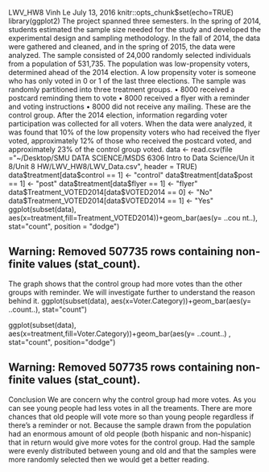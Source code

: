  LWV_HW8
Vinh Le
July 13, 2016
knitr::opts_chunk$set(echo=TRUE) library(ggplot2)
The project spanned three semesters. In the spring of 2014, students estimated the sample size needed for the study and developed the experimental design and sampling methodology. In the fall of 2014, the data were gathered and cleaned, and in the spring of 2015, the data were analyzed. The sample consisted of 24,000 randomly selected individuals from a population of 531,735. The population was low-propensity voters, determined ahead of the 2014 election. A low propensity voter is someone who has only voted in 0 or 1 of the last three elections. The sample was randomly partitioned into three treatment groups.
• 8000 received a postcard reminding them to vote
• 8000 received a flyer with a reminder and voting instructions
• 8000 did not receive any mailing. These are the control group.
After the 2014 election, information regarding voter participation was collected for all voters. When the data were analyzed, it was found that 10% of the low propensity voters who had received the flyer voted, approximately 12% of those who received the postcard voted, and approximately 23% of the control group voted.
 data <- read.csv(file ="~/Desktop/SMU DATA SCIENCE/MSDS 6306 Intro to Data Science/Un
 it 8/Unit 8 HW/LWV_HW8/LWV_Data.csv", header = TRUE)
 data$treatment[data$control == 1] <- "control"
 data$treatment[data$post == 1] <- "post"
 data$treatment[data$flyer == 1] <- "flyer"
 data$Treatment_VOTED2014[data$VOTED2014 == 0]  <- "No"
 data$Treatment_VOTED2014[data$VOTED2014 == 1]  <- "Yes"
 ggplot(subset(data), aes(x=treatment,fill=Treatment_VOTED2014))+geom_bar(aes(y= ..cou
 nt..), stat="count", position = "dodge")
 ## Warning: Removed 507735 rows containing non-finite values (stat_count).
    
  The graph shows that the control group had more votes than the other groups with reminder. We will investigate further to understand the reason behind it.
 ggplot(subset(data), aes(x=Voter.Category))+geom_bar(aes(y= ..count..), stat="count")
 
   ggplot(subset(data), aes(x=treatment,fill=Voter.Category))+geom_bar(aes(y= ..count..)
, stat="count", position="dodge")
## Warning: Removed 507735 rows containing non-finite values (stat_count).
 
 Conclusion
We are concern why the control group had more votes. As you can see young people had less votes in all the treaments. There are more chances that old people will vote more so than young people regardless if there’s a reminder or not. Because the sample drawn from the population had an enormous amount of old people (both hispanic and non-hispanic) that in return would give more votes for the control group. Had the sample were evenly distributed between young and old and that the samples were more randomly selected then we would get a better reading.
